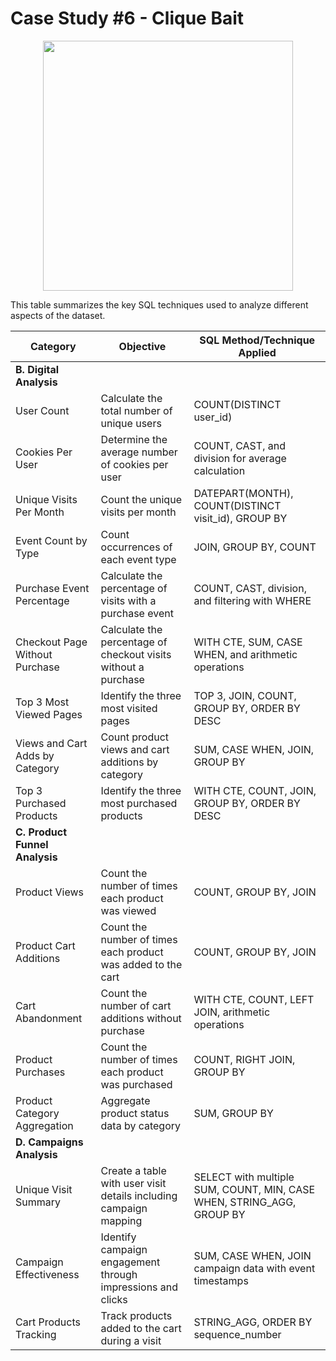 # Case Study #6 - Clique Bait
<p align="center">
<img src="https://github.com/user-attachments/assets/c6040de8-def8-4257-a623-8703d6a7859b" align="center" width="400" height="400" >


This table summarizes the key SQL techniques used to analyze different aspects of the dataset.

| Category | Objective | SQL Method/Technique Applied |
|----------|-----------|-----------------------------|
| **B. Digital Analysis** | | |
| User Count | Calculate the total number of unique users | COUNT(DISTINCT user_id) |
| Cookies Per User | Determine the average number of cookies per user | COUNT, CAST, and division for average calculation |
| Unique Visits Per Month | Count the unique visits per month | DATEPART(MONTH), COUNT(DISTINCT visit_id), GROUP BY |
| Event Count by Type | Count occurrences of each event type | JOIN, GROUP BY, COUNT |
| Purchase Event Percentage | Calculate the percentage of visits with a purchase event | COUNT, CAST, division, and filtering with WHERE |
| Checkout Page Without Purchase | Calculate the percentage of checkout visits without a purchase | WITH CTE, SUM, CASE WHEN, and arithmetic operations |
| Top 3 Most Viewed Pages | Identify the three most visited pages | TOP 3, JOIN, COUNT, GROUP BY, ORDER BY DESC |
| Views and Cart Adds by Category | Count product views and cart additions by category | SUM, CASE WHEN, JOIN, GROUP BY |
| Top 3 Purchased Products | Identify the three most purchased products | WITH CTE, COUNT, JOIN, GROUP BY, ORDER BY DESC |
| **C. Product Funnel Analysis** | | |
| Product Views | Count the number of times each product was viewed | COUNT, GROUP BY, JOIN |
| Product Cart Additions | Count the number of times each product was added to the cart | COUNT, GROUP BY, JOIN |
| Cart Abandonment | Count the number of cart additions without purchase | WITH CTE, COUNT, LEFT JOIN, arithmetic operations |
| Product Purchases | Count the number of times each product was purchased | COUNT, RIGHT JOIN, GROUP BY |
| Product Category Aggregation | Aggregate product status data by category | SUM, GROUP BY |
| **D. Campaigns Analysis** | | |
| Unique Visit Summary | Create a table with user visit details including campaign mapping | SELECT with multiple SUM, COUNT, MIN, CASE WHEN, STRING_AGG, GROUP BY |
| Campaign Effectiveness | Identify campaign engagement through impressions and clicks | SUM, CASE WHEN, JOIN campaign data with event timestamps |
| Cart Products Tracking | Track products added to the cart during a visit | STRING_AGG, ORDER BY sequence_number |



